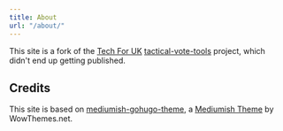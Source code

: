 ```yaml
---
title: About
url: "/about/"
---
```


This site is a fork of the [Tech For UK](https://techforuk.com/) [tactical-vote-tools](https://github.com/TechForUK/tactical-vote-tools) project, which didn't end up getting published.

## Credits

This site is based on [mediumish-gohugo-theme](https://themes.gohugo.io/mediumish-gohugo-theme/), a [Mediumish Theme](https://www.wowthemes.net) by WowThemes.net.
